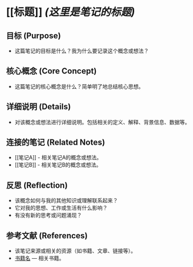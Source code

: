 # [[标题]]  *(这里是笔记的标题)*

## 目标 (Purpose)
- 这篇笔记的目标是什么？我为什么要记录这个概念或想法？

## 核心概念 (Core Concept)
- 这篇笔记的核心概念是什么？简单明了地总结核心思想。

## 详细说明 (Details)
- 对该概念或想法进行详细说明。包括相关的定义、解释、背景信息、数据等。

## 连接的笔记 (Related Notes)
- [[笔记A]] - 相关笔记A的概念或想法。
- [[笔记B]] - 相关笔记B的概念或想法。

## 反思 (Reflection)
- 该概念如何与我的其他知识或理解联系起来？
- 它对我的思想、工作或生活有什么影响？
- 有没有新的思考或问题涌现？

## 参考文献 (References)
- 该笔记来源或相关的资源（如书籍、文章、链接等）。
- [书籍名](https://link) — 相关书籍。